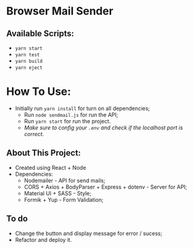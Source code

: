 # Browser Mail Sender

## Available Scripts:
* `yarn start`
* `yarn test`
* `yarn build`
* `yarn eject`

# How To Use:
* Initially run `yarn install` for turn on all dependencies;
  * Run `node sendmail.js` for run the API;
  * Run `yarn start` for run the project.
  * *Make sure to config your `.env` and check if the localhost port is correct.*

## About This Project:
* Created using React + Node
* Dependencies: 
  * Nodemailer - API for send mails;
  * CORS + Axios + BodyParser + Express + dotenv - Server for API;
  * Material UI + SASS - Style;
  * Formik + Yup - Form Validation;

## To do
* Change the button and display message for error / sucess;
* Refactor and deploy it.
